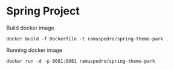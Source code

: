 # Spring Project

Build docker image

`docker build -f Dockerfile -t ramuspedro/spring-theme-park . `

Running docker image

`docker run -d -p 8081:8081 ramuspedro/spring-theme-park`